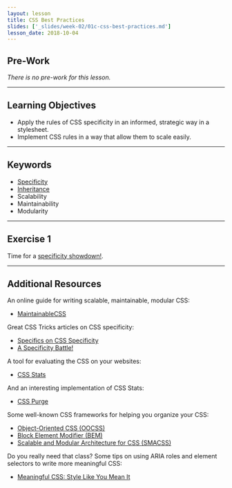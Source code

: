 ```yaml
---
layout: lesson
title: CSS Best Practices
slides: ['_slides/week-02/01c-css-best-practices.md']
lesson_date: 2018-10-04
---
```


## Pre-Work

_There is no pre-work for this lesson._

---

## Learning Objectives

* Apply the rules of CSS specificity in an informed, strategic way in a stylesheet.
* Implement CSS rules in a way that allow them to scale easily.

---

## Keywords

* [Specificity](https://developer.mozilla.org/en/docs/Web/CSS/Specificity)
* [Inheritance](https://developer.mozilla.org/en/docs/Web/CSS/Inheritance)
* Scalability
* Maintainability
* Modularity

---

## Exercise 1

Time for a [specificity showdown!](http://codepen.io/redacademy/pen/VvmwoQ?editors=110).

---

## Additional Resources

An online guide for writing scalable, maintainable, modular CSS:

* [MaintainableCSS](http://maintainablecss.com/)

Great CSS Tricks articles on CSS specificity:

* [Specifics on CSS Specificity](https://css-tricks.com/specifics-on-css-specificity/)
* [A Specificity Battle!](https://css-tricks.com/a-specificity-battle/)

A tool for evaluating the CSS on your websites:

* [CSS Stats](http://www.cssstats.com/)

And an interesting implementation of CSS Stats:

* [CSS Purge](http://www.csspurge.com/)

Some well-known CSS frameworks for helping you organize your CSS:

* [Object-Oriented CSS (OOCSS)](http://oocss.org/)
* [Block Element Modifier (BEM)](http://getbem.com/)
* [Scalable and Modular Architecture for CSS (SMACSS)](https://smacss.com/)

Do you really need that class? Some tips on using ARIA roles and element selectors to write more meaningful CSS:

* [Meaningful CSS: Style Like You Mean It](http://alistapart.com/article/meaningful-css-style-like-you-mean-it)
